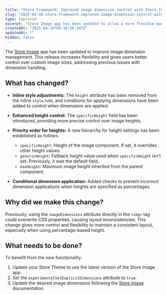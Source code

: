 ```yaml
---
title: "Store Framework: Improved image dimension control with Store Image"
slug: "2025-04-16-store-framework-improved-image-dimension-control-with-store-image"
type: improved
excerpt: "Store Image app has been updated to allow a more flexible management of image dimensions."
createdAt: "2025-04-16T08:18:58.347Z"
updatedAt: ""
hidden: false
---
```


The [Store Image](https://developers.vtex.com/docs/apps/vtex.store-image) app has been updated to improve image dimension management. This release increases flexibility and gives users better control over custom image sizes, addressing previous issues with dimension handling.

## What has changed?

- **Inline style adjustments:** The `height` attribute has been removed from the inline `style` rule, and conditions for applying dimensions have been added to control when dimensions are applied.
- **Enhanced height control:** The `specificHeight` field has been introduced, providing more precise control over image heights.
- **Priority order for heights:** A new hierarchy for height settings has been established as follows.
  - `specificHeight`: Height of the image component. If set, it overrides other height values.
  - `genericHeight`: Fallback height value used when `specificHeight` isn't set. Previously, it was the default field.
  - `maxHeight`: Maximum image height inherited from the parent component.

- **Conditional dimension application:** Added checks to prevent incorrect dimension applications when heights are specified as percentages.

## Why did we make this change?

Previously, using the `imageDimensions` attribute directly in the `<img>` tag could overwrite CSS properties, causing layout inconsistencies. This change gives more control and flexibility to maintain a consistent layout, especially when using percentage-based height.

## What needs to be done?

To benefit from the new functionality:

1. Update your Store Theme to use the latest version of the Store Image app.
2. Set the `experimentalSetExplicitDimensions` attribute to `true`.
3. Update the desired image dimensions following the [Store Image](https://developers.vtex.com/docs/apps/vtex.store-image) documentation.
